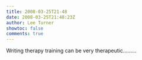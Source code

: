 ```yaml
---
title: 2008-03-25T21-48
date: 2008-03-25T21:48:23Z
author: Lee Turner
showtoc: false
comments: true
---
```


Writing therapy training can be very therapeutic.........

